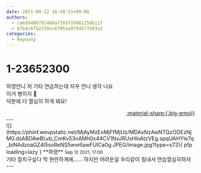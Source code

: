 ```yaml
---
date: 2021-09-12 16:58:51+09:00
authors:
  - ca689406701488af393f2d88125db11f
  - 67b4c6fb2220ac6705aa97046f3503a1
categories:
  - Hayoung
---
```


# 1-23652300

<div class="post-container" markdown="1">
<div class="content-container md-sidebar__scrollwrap" markdown="1">

하영언니 저 기타 연습하는데 자꾸 언니 생각 나요 <br>이거 병이지 🙈<br>덕분에 더 열심히 하게 돼요!

</div>
</div>

<div style="text-align: right;" markdown="1">
<a href="https://weverse.io/fromis9/fanpost/1-23652300" style="text-align: right;">:material-share:{.big-emoji}</a>
</div>
---

<div class="comments-container md-sidebar__scrollwrap" markdown="1">
<div class="comment" markdown="1">
<div class='id-container' markdown="1">
![](https://phinf.wevpstatic.net/MjAyMzExMjFfMjUz/MDAxNzAwNTQzODEzNjM0.dsABDAwBLvb_CmKv53nAMh0x44CV1NvJRUsHloAtzVEg.spqUAHYle7q_biNAdzoaGZ4l5soReNS5ww6awFUlCa0g.JPEG/image.jpg?type=s72){ pfp loading=lazy }
**<span class="artist">하영</span>** <small>Sep 12 2021, 17:00</small><br>
</div>
<div class='comment-body' markdown="1">
기타 잘치구싶다 막 현란하게에...... 하지만 어려운걸 우리같이 힘내서 연습열심히하자
</div>
</div>
</div>
---

